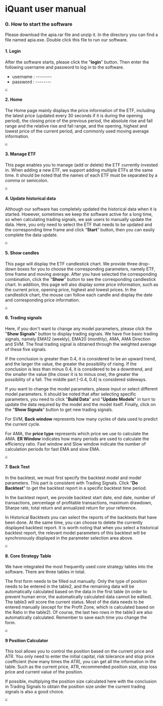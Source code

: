 # iQuant user manual

### 0. How to start the software

Please download the apia.rar file and unzip it. In the directory you can find a file named apia.exe. Double click this file to run our software.



#### 1. Login

After the software starts, please click the "**login**" button. Then enter the following username and password to log in to the software.

- username : --------
- password : --------



<img src="https://github.com/Haifei-ZHANG/iQuant/blob/master/images/page0.jpg" style="zoom:50%;" />



#### 2. Home

The Home page mainly displays the price information of the ETF, including the latest price (updated every 30 seconds if it is during the opening period), the closing price of the previous period, the absolute rise and fall range and the relative rise and fall range, and the opening, highest and lowest price of the current period, and commonly used moving average information.



<img src="https://github.com/Haifei-ZHANG/iQuant/blob/master/images/page1.jpg" style="zoom:50%;" />


#### 3. Manage ETF

This page enables you to manage (add or delete) the ETF currently invested in.
When adding a new ETF, we support adding multiple ETFs at the same time. It should be noted that the names of each ETF must be separated by a comma or semicolon.



<img src="https://github.com/Haifei-ZHANG/iQuant/blob/master/images/page2.jpg" style="zoom:50%;" />



#### 4. Update historical data

Although our software has completely updated the historical data when it is started. However, sometimes we keep the software active for a long time, so when calculating trading signals, we ask users to manually update the data. Here, you only need to select the ETF that needs to be updated and the corresponding time frame and click “**Start**” button, then you can easily complete the data update.



<img src="https://github.com/Haifei-ZHANG/iQuant/blob/master/images/page3.jpg" style="zoom:50%;" />



#### 5. Show candles

This page will display the ETF candlestick chart. We provide three drop-down boxes for you to choose the corresponding parameters, namely ETF, time frame and moving average. After you have selected the corresponding combination, click the "**Show**" button to see the corresponding candlestick chart. In addition, this page will also display some price information, such as the current price, opening price, highest and lowest prices. In the candlestick chart, the mouse can follow each candle and display the date and corresponding price information.



<img src="https://github.com/Haifei-ZHANG/iQuant/blob/master/images/page4.jpg" style="zoom:50%;" />



#### 6. Trading signals

Here, if you don't want to change any model parameters, please click the "**Show Signals**" button to display trading signals. We have five basic trading signals, namely EMA12 (weekly), EMA20 (monthly), AMA, AMA Direction and SVM. The final trading signal is obtained through the weighted average of these five signals. 

If the conclusion is greater than 0.4, it is considered to be an upward trend, and the larger the value, the greater the possibility of rising. If the conclusion is less than minus 0.4, it is considered to be a downtrend, and the smaller the value (the closer it is to minus one), the greater the possibility of a fall. The middle part [-0.4, 0.4] is considered sideways.

If you want to change the model parameters, please input or select different model parameters. It should be noted  that after selecting specific parameters, you need to click "**Build Data**" and "**Update Models**" in turn to update the data required by the model and the model itself. Finally, click on the "**Show Signals**" button to get new trading signals.

For SVM, **Back window** represents how many cycles of data used to predict the current cycle.

For AMA, the **price type** represents which price we use to calculate the AMA. **ER Window** indicates how many periods are used to calculate the efficiency ratio. Fast window and Slow window indicate the number of calculation periods for fast EMA and slow EMA.



<img src="https://github.com/Haifei-ZHANG/iQuant/blob/master/images/page5.jpg" style="zoom:50%;" />



#### 7. Back Test

In the backtest, we must first specify the backtest model and model parameters. This part is consistent with Trading Signals. Click "**Do Backtest**" to get the backtest report in a specific backtest time period.

In the backtest report, we provide backtest start date, end date, number of transactions, percentage of profitable transactions, maximum drawdown, Sharpe rate, total return and annualized return for your reference.

In Historical Backtests you can select the reports of the backtests that have been done. At the same time, you can choose to delete the currently displayed backtest report. It is worth noting that when you select a historical backtest report, the relevant model parameters of this backtest will be synchronously displayed in the parameter selection area above.



<img src="https://github.com/Haifei-ZHANG/iQuant/blob/master/images/page6.jpg" style="zoom:50%;" />



#### 8. Core Strategy Table

We have integrated the most frequently used core strategy tables into the software. There are three tables in total. 

The first form needs to be filled out manually. Only the type of position needs to be entered in the table2, and the remaining data will be automatically calculated based on the data in the first table (in order to prevent human error, the automatically calculated data cannot be edited). The table3 will score the current status. Most of the data needs to be entered manually (except for the Profit Zone, which is calculated based on the Ratio in the table2). Of course, the last two rows in the table3 are also automatically calculated. Remember to save each time you change the form.



<img src="https://github.com/Haifei-ZHANG/iQuant/blob/master/images/page7.jpg" style="zoom:50%;" />



#### 9 Position Calculator

This tool allows you to control the position based on the current price and ATR. You only need to enter the initial capital, risk tolerance and stop price coefficient (how many times the ATR), you can get all the information in the table. Such as the current price, ATR, recommended position size, stop loss price and current value of the position.

If possible, multiplying the position size calculated here with the conclusion in Trading Signals to obtain the position size under the current trading signals is also a good choice.

<img src="https://github.com/Haifei-ZHANG/iQuant/blob/master/images/page8.jpg" style="zoom:50%;" />
